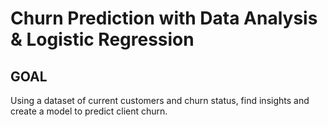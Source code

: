 # Churn Prediction with Data Analysis & Logistic Regression

## GOAL

Using a dataset of current customers and churn status, find insights and create a model to predict client churn.
